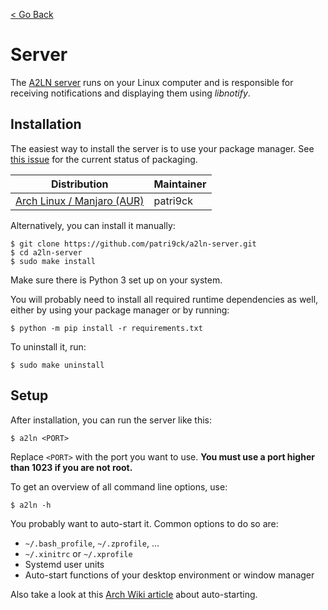 [< Go Back](index.md)

# Server
The [A2LN server](https://github.com/patri9ck/a2ln-server) runs on your Linux computer and is responsible for receiving notifications and displaying them using _libnotify_.

## Installation
The easiest way to install the server is to use your package manager. See [this issue](https://github.com/patri9ck/a2ln-server/issues/2) for the current status of packaging.

Distribution | Maintainer
------------ | ----------
[Arch Linux / Manjaro (AUR)](https://aur.archlinux.org/packages/a2ln/) | patri9ck

Alternatively, you can install it manually:
```
$ git clone https://github.com/patri9ck/a2ln-server.git
$ cd a2ln-server
$ sudo make install
```
Make sure there is Python 3 set up on your system.

You will probably need to install all required runtime dependencies as well, either by using your package manager or by running:
```
$ python -m pip install -r requirements.txt
```

To uninstall it, run:
```
$ sudo make uninstall
```

## Setup
After installation, you can run the server like this:
```
$ a2ln <PORT>
```
Replace `<PORT>` with the port you want to use. **You must use a port higher than 1023 if you are not root.**

To get an overview of all command line options, use:
```
$ a2ln -h
```

You probably want to auto-start it. Common options to do so are:
- `~/.bash_profile`, `~/.zprofile`, ...
- `~/.xinitrc` or `~/.xprofile`
- Systemd user units
- Auto-start functions of your desktop environment or window manager

Also take a look at this [Arch Wiki article](https://wiki.archlinux.org/title/autostarting) about auto-starting.
